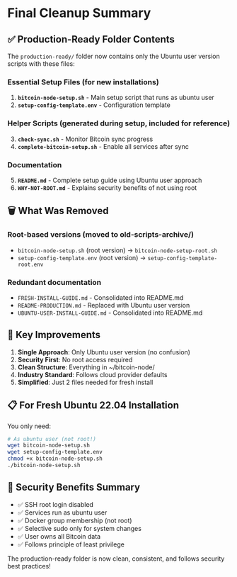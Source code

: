 # Final Cleanup Summary

## ✅ Production-Ready Folder Contents

The `production-ready/` folder now contains only the Ubuntu user version scripts with these files:

### Essential Setup Files (for new installations)
1. **`bitcoin-node-setup.sh`** - Main setup script that runs as ubuntu user
2. **`setup-config-template.env`** - Configuration template

### Helper Scripts (generated during setup, included for reference)
3. **`check-sync.sh`** - Monitor Bitcoin sync progress
4. **`complete-bitcoin-setup.sh`** - Enable all services after sync

### Documentation
5. **`README.md`** - Complete setup guide using Ubuntu user approach
6. **`WHY-NOT-ROOT.md`** - Explains security benefits of not using root

## 🗑️ What Was Removed

### Root-based versions (moved to old-scripts-archive/)
- `bitcoin-node-setup.sh` (root version) → `bitcoin-node-setup-root.sh`
- `setup-config-template.env` (root version) → `setup-config-template-root.env`

### Redundant documentation
- `FRESH-INSTALL-GUIDE.md` - Consolidated into README.md
- `README-PRODUCTION.md` - Replaced with Ubuntu user version
- `UBUNTU-USER-INSTALL-GUIDE.md` - Consolidated into README.md

## 🎯 Key Improvements

1. **Single Approach**: Only Ubuntu user version (no confusion)
2. **Security First**: No root access required
3. **Clean Structure**: Everything in ~/bitcoin-node/
4. **Industry Standard**: Follows cloud provider defaults
5. **Simplified**: Just 2 files needed for fresh install

## 📋 For Fresh Ubuntu 22.04 Installation

You only need:
```bash
# As ubuntu user (not root!)
wget bitcoin-node-setup.sh
wget setup-config-template.env
chmod +x bitcoin-node-setup.sh
./bitcoin-node-setup.sh
```

## 🔐 Security Benefits Summary

- ✅ SSH root login disabled
- ✅ Services run as ubuntu user
- ✅ Docker group membership (not root)
- ✅ Selective sudo only for system changes
- ✅ User owns all Bitcoin data
- ✅ Follows principle of least privilege

The production-ready folder is now clean, consistent, and follows security best practices!